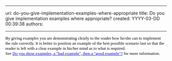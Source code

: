 

---
uri: do-you-give-implementation-examples-where-appropriate
title: Do you give implementation examples where appropriate?
created: YYYY-03-DD 00:39:38
authors:

---




<span class='intro'> 
  <p style="margin&#58;0cm 0cm 0pt;">
    <span style="color&#58;black;">
      <font size="2">
        <font face="Verdana">By giving examples you are demonstrating clearly to the reader how he/she can to implement the rule correctly. It is better to position an example of the best possible scenario last so that the reader is left with a clear example in his/her mind as to what is required.</font> </font>
    </span>
  </p>
<p style="margin&#58;0cm 0cm 0pt;"><span style="color&#58;black;"><font size="2" face="Verdana">See </font><a href="http&#58;//www.ssw.com.au/ssw/Standards/Rules/RulesToBetterTechnicalDocumentation.aspx#BadEgThenGoodEg" target="_blank"><font color="#0000ff" size="2" face="Verdana">Do you show examples, a &quot;bad example&quot;, then a &quot;good example&quot;?</font></a><font size="2"><font face="Verdana"> for more information.</font></font></span></p>
 </span>




